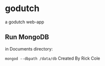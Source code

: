 # godutch
a godutch web-app

## Run MongoDB
in Documents directory:

`mongod --dbpath /data/db` 
Created By Rick Cole